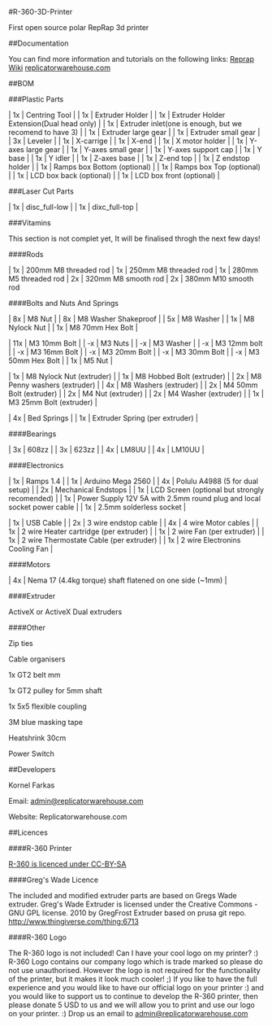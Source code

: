 #R-360-3D-Printer

First open source polar RepRap 3d printer

##Documentation

You can find more information and tutorials on the following links:
[Reprap Wiki](http://reprap.org/wiki/R_360)
[replicatorwarehouse.com](http://replicatorwarehouse.com/r-360-modular-printer-with-rotating-bed/)

##BOM

###Plastic Parts

| 1x | Centring Tool |
| 1x | Extruder Holder |
| 1x | Extruder Holder Extension(Dual head only) |
| 1x | Extruder inlet(one is enough, but we recomend to have 3) |
| 1x | Extruder large gear |
| 1x | Extruder small gear |
| 3x | Leveler |
| 1x | X-carrige |
| 1x | X-end |
| 1x | X motor holder |
| 1x | Y-axes large gear |
| 1x | Y-axes small gear |
| 1x | Y-axes support cap |
| 1x | Y base |
| 1x | Y idler |
| 1x | Z-axes base |
| 1x | Z-end top |
| 1x | Z endstop holder |
| 1x | Ramps box Bottom (optional) |
| 1x | Ramps box Top (optional) |
| 1x | LCD box back (optional) |
| 1x | LCD box front (optional) | 

###Laser Cut Parts

| 1x | disc_full-low |
| 1x | dixc_full-top |

###Vitamins

This section is not complet yet, It will be finalised throgh the next few days!

####Rods

| 1x | 200mm M8 threaded rod
| 1x | 250mm M8 threaded rod
| 1x | 280mm M5 threaded rod
| 2x | 320mm M8 smooth rod
| 2x | 380mm M10 smooth rod  

####Bolts and Nuts And Springs

| 8x | M8 Nut |
| 8x | M8 Washer Shakeproof |
| 5x | M8 Washer |
| 1x | M8 Nylock Nut |
| 1x | M8 70mm Hex Bolt |

| 11x | M3 10mm Bolt |
| -x | M3 Nuts |
| -x | M3 Washer |
| -x | M3 12mm bolt |
| -x | M3 16mm Bolt |
| -x | M3 20mm Bolt |
| -x | M3 30mm Bolt |
| -x | M3 50mm Hex Bolt |
| 1x | M5 Nut |

| 1x | M8 Nylock Nut (extruder) |
| 1x | M8 Hobbed Bolt (extruder) |
| 2x | M8 Penny washers (extruder) |
| 4x | M8 Washers (extruder) |
| 2x | M4 50mm Bolt (extruder) |
| 2x | M4 Nut (extruder) |
| 2x | M4 Washer (extruder) |
| 1x | M3 25mm Bolt (extruder) |

| 4x | Bed Springs |
| 1x | Extruder Spring (per extruder) |

####Bearings

| 3x | 608zz |
| 3x | 623zz |
| 4x | LM8UU |
| 4x | LM10UU |

####Electronics

| 1x | Ramps 1.4 | 
| 1x | Arduino Mega 2560 |
| 4x | Polulu A4988 (5 for dual setup) |
| 2x | Mechanical Endstops |
| 1x | LCD Screen (optional but strongly recomended) | 
| 1x | Power Supply 12V 5A with 2.5mm round plug and local socket power cable |
| 1x | 2.5mm solderless socket |

| 1x | USB Cable | 
| 2x | 3 wire endstop cable | 
| 4x | 4 wire Motor cables |
| 1x | 2 wire Heater cartridge (per extruder) | 
| 1x | 2 wire Fan (per extruder) | 
| 1x | 2 wire Thermostate Cable (per extruder) | 
| 1x | 2 wire Electronins Cooling Fan | 


####Motors

| 4x | Nema 17 (4.4kg torque) shaft flatened on one side (~1mm) |

####Extruder

ActiveX or ActiveX Dual extruders

####Other

Zip ties

Cable organisers 

1x GT2 belt mm 

1x GT2 pulley for 5mm shaft

1x 5x5 flexible coupling

3M blue masking tape

Heatshrink 30cm

Power Switch

##Developers

Kornel Farkas 

Email: admin@replicatorwarehouse.com 

Website: Replicatorwarehouse.com

##Licences

####R-360 Printer 

[R-360 is licenced under CC-BY-SA](http://creativecommons.org/licenses/by-sa/3.0/)

####Greg's Wade Licence

The included and modified extruder parts are based on Gregs Wade extruder.
Greg's Wade Extruder is licensed under the Creative Commons - GNU GPL license. 
2010 by GregFrost
Extruder based on prusa git repo.
http://www.thingiverse.com/thing:6713

####R-360 Logo

The R-360 logo is not included! Can I have your cool logo on my printer? :) 
R-360 Logo contains our company logo which is trade marked so please do not use unauthorised. However the logo is not required for the functionality of the printer, but it makes it look much cooler! ;) If you like to have the full experience and you would like to have our official logo on your printer :) and you would like to support us to continue to develop the R-360 printer, then please donate 5 USD to us and we will allow you to print and use our logo on your printer. :) Drop us an email to admin@replicatorwarehouse.com
